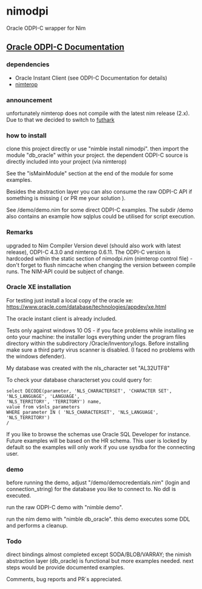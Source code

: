 # nimodpi
Oracle ODPI-C wrapper for Nim

## [Oracle ODPI-C Documentation](https://oracle.github.io/odpi/)
 
### dependencies
- Oracle Instant Client (see ODPI-C Documentation for details)
- [nimterop](https://github.com/nimterop/nimterop) 

### announcement
unfortunately nimterop does not compile with the latest nim release (2.x). Due to that we
decided to switch to [futhark](https://github.com/PMunch/futhark)

### how to install
clone this project directly or use "nimble install nimodpi".
then import the module "db_oracle" within your project. 
the dependent ODPI-C source is directly included into your project (via nimterop) 

See the "isMainModule" section at the end of the module for some examples.

Besides the abstraction layer you can also consume the raw ODPI-C API if something is
missing ( or PR me your solution ).

See /demo/demo.nim for some direct ODPI-C examples. 
The subdir /demo also contains an example how sqlplus could be utilised for script execution.

### Remarks
upgraded to Nim Compiler Version devel (should also work with latest release), ODPI-C 4.3.0 and nimterop 0.6.11. The ODPI-C version is hardcoded within the static section of nimodpi.nim (nimterop control file) - don't forget to flush nimcache when changing the version between compile runs.
The NIM-API could be subject of change.

### Oracle XE installation
For testing just install a local copy of the oracle xe:
https://www.oracle.com/database/technologies/appdev/xe.html

The oracle instant client is already included.

Tests only against windows 10 OS - if you face problems while installing xe onto
your machine: the installer logs everything under the program files directory within the subdirectory
/Oracle/Inventory/logs. Before installing make sure a third party virus scanner is disabled.
(I faced no problems with the windows defender).

My database was created with the nls_character set "AL32UTF8"

To check your database characterset you could query for:

```PLSQL
select DECODE(parameter, 'NLS_CHARACTERSET', 'CHARACTER SET',
'NLS_LANGUAGE', 'LANGUAGE',
'NLS_TERRITORY', 'TERRITORY') name,
value from v$nls_parameters
WHERE parameter IN ( 'NLS_CHARACTERSET', 'NLS_LANGUAGE', 'NLS_TERRITORY')
/
```

If you like to browse the schemas use Oracle SQL Developer for instance.
Future examples will be based on the HR schema. 
This user is locked by default so the examples will only work if you use
sysdba for the connecting user.

### demo
before running the demo, adjust  "/demo/democredentials.nim" (login and connection_string) 
for the database you like to connect to. No ddl is executed. 

run the raw ODPI-C demo with "nimble demo".

run the nim demo with "nimble db_oracle".
this demo executes some DDL and performs a cleanup.

### Todo
direct bindings almost completed except SODA/BLOB/VARRAY; 
the nimish abstraction layer (db_oracle) is functional but more examples needed.
next steps would be provide documented examples.

Comments, bug reports and PR´s appreciated.
